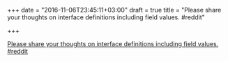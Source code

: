 +++
date = "2016-11-06T23:45:11+03:00"
draft = true
title = "Please share your thoughts on interface definitions including field values.  #reddit"

+++

<p><a href="https://t.co/B3cyeNCCYP">Please share your thoughts on interface definitions including field values.  #reddit</a></p>
